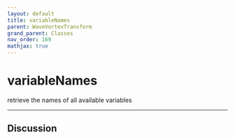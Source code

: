 ```yaml
---
layout: default
title: variableNames
parent: WaveVortexTransform
grand_parent: Classes
nav_order: 169
mathjax: true
---
```


#  variableNames

retrieve the names of all available variables


---

## Discussion

  
